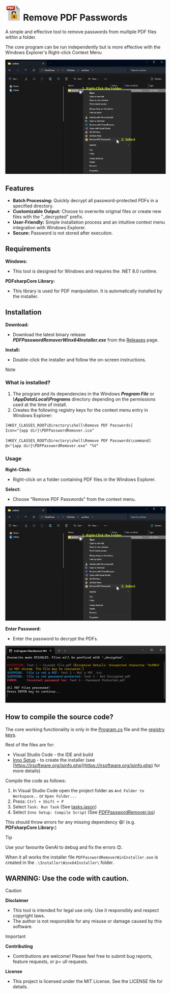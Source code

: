 
#  ![main image](./images/nS48.png) Remove PDF Passwords 

A simple and effective tool to remove passwords from multiple PDF files within a folder. 

The core program can be run independently but is more effective with the Windows Explorer's Right-click Context Menu

![main image](./images/ContextMenu.png) 


## Features

* **Batch Processing:** Quickly decrypt all password-protected PDFs in a specified directory.
* **Customizable Output:** Choose to overwrite original files or create new files with the "_decrypted" prefix.  
* **User-Friendly:** Simple installation process and an intuitive context menu integration with Windows Explorer.
* **Secure:** Password is not stored after execution.



## Requirements

**Windows:** 
- This tool is designed for Windows and requires the .NET 8.0 runtime.

**PDFsharpCore Library:** 
- This library is used for PDF manipulation. It is automatically installed by the installer.



## Installation

**Download:** 
- Download the latest binary release **_PDFPasswordRemoverWinx64Installer.exe_** from the [Releases](./../../releases) page.

**Install:** 
- Double-click the installer and follow the on-screen instructions. 

> [!NOTE]
> ### What is installed?
> 1. The program and its dependencies in the Windows **_Program File_** or **_<Users>\AppData\Local\Programs_** directory depending on the permissions used at the time of install.
> 2. Creates the following registry keys for the context menu entry in Windows Explorer:
> ```
> [HKEY_CLASSES_ROOT\Directory\shell\Remove PDF Passwords]
> Icon="{app dir}\PDFPasswordRemover.ico"
>
> [HKEY_CLASSES_ROOT\Directory\shell\Remove PDF Passwords\command]
> @="{app dir}\PDFPasswordRemover.exe" "%V"
> ```

### Usage

**Right-Click:** 
- Right-click on a folder containing PDF files in the Windows Explorer.

**Select:** 
- Choose "Remove PDF Passwords" from the context menu.

![Context menu](./images/ContextMenu.png) 

**Enter Password:** 
- Enter the password to decrypt the PDFs.

![Demo run](./images/Demo.png) 

## How to compile the source code?
The core working functionality is only in the [Program.cs](Program.cs) file and the [registry keys](./Installer/ContextMenu.reg). 

Rest of the files are for:
- Visual Studio Code - the IDE and build 
- [Inno Setup](/Installer/PDFPasswordRemover.iss) - to create the installer (see  [https://jrsoftware.org/isinfo.php](https://jrsoftware.org/isinfo.php) for more details)

Compile the code as follows: 
1. In Visual Studio Code open the project folder as  `And Folder to Workspace..` or `Open Folder...`
2. Press: `Ctrl + Shift + P`
3. Select `Task: Run Task` (See [tasks.jason](./.vscode/tasks.json))
4. Select `Inno Setup: Compile Script` (See [PDFPasswordRemover.iss](./Installer/PDFPasswordRemover.iss))

This should throw errors for any missing dependency 😄! (e.g. **PDFsharpCore Library:**) 

> [!TIP]
> Use your favourite GenAI to debug and fix the errors 😊.

When it all works the installer file `PDFPasswordRemoverWinInstaller.exe` is created in the `.\Installer\Winx64Installer\` folder. 


## WARNING: Use the code with caution.

> [!CAUTION]
> **Disclaimer**
> - This tool is intended for legal use only. Use it responsibly and respect copyright laws.
> - The author is not responsible for any misuse or damage caused by this software.

> [!IMPORTANT] 
> **Contributing**
> - Contributions are welcome! Please feel free to submit bug reports, feature requests, or p= ull requests.
>
> **License**
> - This project is licensed under the MIT License. See the LICENSE file for details.
